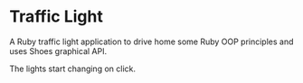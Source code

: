 Traffic Light
=============

A Ruby traffic light application to drive home some Ruby OOP principles and uses Shoes graphical API.

The lights start changing on click.
